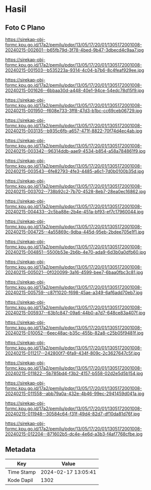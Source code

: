# Hasil

## Foto C Plano

https://sirekap-obj-formc.kpu.go.id/17a2/pemilu/pdpr/13/05/17/20/01/1305172001008-20240215-002601--b65fb79d-3f78-4bed-9b47-3dbecd4c9aa7.jpg

https://sirekap-obj-formc.kpu.go.id/17a2/pemilu/pdpr/13/05/17/20/01/1305172001008-20240215-001503--b535223a-9314-4c04-b7b6-8c4feaf929ee.jpg

https://sirekap-obj-formc.kpu.go.id/17a2/pemilu/pdpr/13/05/17/20/01/1305172001008-20240215-001626--6bbaa30d-a448-40e1-94ce-54edc78d15f9.jpg

https://sirekap-obj-formc.kpu.go.id/17a2/pemilu/pdpr/13/05/17/20/01/1305172001008-20240215-001950--f608e733-3ff8-47d3-b1bc-cc69ceb06729.jpg

https://sirekap-obj-formc.kpu.go.id/17a2/pemilu/pdpr/13/05/17/20/01/1305172001008-20240215-003135--b935c6fb-a657-471f-8822-70f74d4ec4ab.jpg

https://sirekap-obj-formc.kpu.go.id/17a2/pemilu/pdpr/13/05/17/20/01/1305172001008-20240215-003342--96314ddb-aae9-4534-b854-a58a784861f9.jpg

https://sirekap-obj-formc.kpu.go.id/17a2/pemilu/pdpr/13/05/17/20/01/1305172001008-20240215-003543--6fe82793-4fe3-4485-a6c1-7d0b0100b35d.jpg

https://sirekap-obj-formc.kpu.go.id/17a2/pemilu/pdpr/13/05/17/20/01/1305172001008-20240215-003702--738b92c2-7b70-4528-8eb7-28ea0ec16862.jpg

https://sirekap-obj-formc.kpu.go.id/17a2/pemilu/pdpr/13/05/17/20/01/1305172001008-20240215-004433--2c5ba88e-2b4e-451a-bf93-ef7c17960044.jpg

https://sirekap-obj-formc.kpu.go.id/17a2/pemilu/pdpr/13/05/17/20/01/1305172001008-20240215-004725--4a55869c-9dba-445d-95eb-2bdee705e1f1.jpg

https://sirekap-obj-formc.kpu.go.id/17a2/pemilu/pdpr/13/05/17/20/01/1305172001008-20240215-004851--5500b53e-2b6b-4e70-ada9-6d3b0a0dfb60.jpg

https://sirekap-obj-formc.kpu.go.id/17a2/pemilu/pdpr/13/05/17/20/01/1305172001008-20240215-005021--0f020099-3a16-4599-bee7-6baa0fbc3c81.jpg

https://sirekap-obj-formc.kpu.go.id/17a2/pemilu/pdpr/13/05/17/20/01/1305172001008-20240215-005759--c87f1020-f698-45ae-a349-6af6add70eb7.jpg

https://sirekap-obj-formc.kpu.go.id/17a2/pemilu/pdpr/13/05/17/20/01/1305172001008-20240215-005937--63b1c847-09a6-44b0-a7d7-648ce83a407f.jpg

https://sirekap-obj-formc.kpu.go.id/17a2/pemilu/pdpr/13/05/17/20/01/1305172001008-20240215-010052--6eec48ac-b35c-455b-82a8-c25b05f9481f.jpg

https://sirekap-obj-formc.kpu.go.id/17a2/pemilu/pdpr/13/05/17/20/01/1305172001008-20240215-011217--242800f7-6fa9-434f-809c-2c3627647c5f.jpg

https://sirekap-obj-formc.kpu.go.id/17a2/pemilu/pdpr/13/05/17/20/01/1305172001008-20240215-011822--5b785bd4-f3b2-4157-b558-02d2e5d5b154.jpg

https://sirekap-obj-formc.kpu.go.id/17a2/pemilu/pdpr/13/05/17/20/01/1305172001008-20240215-011558--abb79a0a-432e-4b46-99ec-2941459d041a.jpg

https://sirekap-obj-formc.kpu.go.id/17a2/pemilu/pdpr/13/05/17/20/01/1305172001008-20240215-011948--30584c64-f31f-49d4-82d7-df10da81d76f.jpg

https://sirekap-obj-formc.kpu.go.id/17a2/pemilu/pdpr/13/05/17/20/01/1305172001008-20240215-012204--871602b5-dc4e-4e6d-a3b3-f4af7768cfbe.jpg


## Metadata

| Key        | Value               |
| ---------- | ------------------- |
| Time Stamp | 2024-02-17 13:05:41 |
| Kode Dapil | 1302                |



